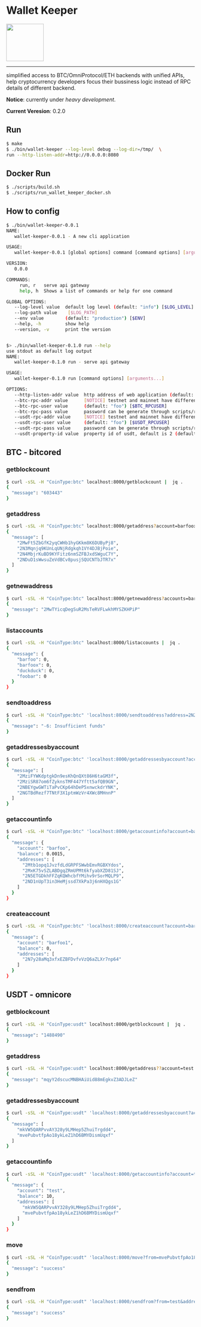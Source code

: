 # **Wallet Keeper**

<img src="https://github.com/858chain/wallet-keeper/raw/master/logo/logo.png" width="100">

----

simplified access to BTC/OmniProtocol/ETH backends with unified APIs, help cryptocurrency developers focus their bussiness logic instead of RPC details of different backend.

**Notice**: currently under *heavy development*.

**Current Veresion**: 0.2.0

## Run
```bash
$ make
$ ./bin/wallet-keeper --log-level debug --log-dir=/tmp/  \
run --http-listen-addr=http://0.0.0.0:8080
```

## Docker Run
```bash
$ ./scripts/build.sh
$ ./scripts/run_wallet_keeper_docker.sh
```


## How to config

```bash
$ ./bin/wallet-keeper-0.0.1
NAME:
   wallet-keeper-0.0.1 - A new cli application

USAGE:
   wallet-keeper-0.0.1 [global options] command [command options] [arguments...]

VERSION:
   0.0.0

COMMANDS:
     run, r   serve api gateway
     help, h  Shows a list of commands or help for one command

GLOBAL OPTIONS:
   --log-level value  default log level (default: "info") [$LOG_LEVEL]
   --log-path value    [$LOG_PATH]
   --env value        (default: "production") [$ENV]
   --help, -h         show help
   --version, -v      print the version


$> ./bin/wallet-keeper-0.1.0 run --help
use stdout as default log output
NAME:
   wallet-keeper-0.1.0 run - serve api gateway

USAGE:
   wallet-keeper-0.1.0 run [command options] [arguments...]

OPTIONS:
   --http-listen-addr value  http address of web application (default: "0.0.0.0:8000") [$HTTP_LISTEN_ADDR]
   --btc-rpc-addr value      [NOTICE] testnet and mainnet have different default port (default: "192.168.0.101:8332") [$BTC_RPCADDR]
   --btc-rpc-user value      (default: "foo") [$BTC_RPCUSER]
   --btc-rpc-pass value      password can be generate through scripts/rcpauth.py (default: "qDDZdeQ5vw9XXFeVnXT4PZ--tGN2xNjjR4nrtyszZx0=") [$BTC_PRCPASS]
   --usdt-rpc-addr value     [NOTICE] testnet and mainnet have different default port (default: "localhost:18332") [$USDT_RPCADDR]
   --usdt-rpc-user value     (default: "foo") [$USDT_RPCUSER]
   --usdt-rpc-pass value     password can be generate through scripts/rcpauth.py (default: "usdtpass") [$USDT_PRCPASS]
   --usdt-property-id value  property id of usdt, default is 2 (default: 2) [$USDT_PROPERTY_ID]
```



## BTC - bitcored

### getblockcount

```bash
$ curl -sSL -H "CoinType:btc" localhost:8000/getblockcount |  jq .
{
  "message": "603443"
}
```

### getaddress
```bash
$ curl -sSL -H "CoinType:btc" localhost:8000/getaddress?account=barfoox |  jq .
{
  "message": [
    "2MwFt5ZbGfK2yqCWHb1hyGKkm8K6DUByPj8",
    "2N3Mqnjq9KUnLqUNjRdgkqh1VY4DJBjPoie",
    "2N4MbjrKuBD9KYFitz6nmSZFBJxdSWguC7Y",
    "2NDuD1sWwsuZeVdBCv8pusjSQUCNTbJTR7x"
  ]
}
```

### getnewaddress
```bash
$ curl -sSL -H "CoinType:btc" localhost:8000/getnewaddress?accounts=barfoox |  jq .
{
  "message": "2MwTYicqDegSuR2MsTeRVFLwkhMYSZKHPiP"
}
```

### listaccounts
```bash
$ curl -sSL -H "CoinType:btc" localhost:8000/listaccounts |  jq .
{
  "message": {
    "barfoo": 0,
    "barfoox": 0,
    "duckduck": 0,
    "foobar": 0
  }
}
```

### sendtoaddress
```bash
$ curl -sSL -H "CoinType:btc" 'localhost:8000/sendtoaddress?address=2N2VJhke2sWspswJKWTFjqfibRY1wfZPbEQ&amount=0.1' |  jq .
{
  "message": "-6: Insufficient funds"
}
```

### getaddressesbyaccount
```bash
$ curl -sSL -H "CoinType:btc" 'localhost:8000/getaddressesbyaccount?account=foobar' |  jq .
{
  "message": [
    "2MziFYWKdptgkDn9esKhQnQXt86H6taGM3f",
    "2MziSR87om6fZyknsTMF447Yftt5afQB9GN",
    "2NBEYgwGWTiTaPvCKp64hDeP5xnwckdrYNK",
    "2NGTBdRezf7TNtF3X1ptmWzVr4XWc8MHnnP"
  ]
}
```

### getaccountinfo
```bash
$ curl -sSL -H "CoinType:btc" 'localhost:8000/getaccountinfo?account=barfoo' |  jq .
{
  "message": {
    "account": "barfoo",
    "balance": 0.0015,
    "addresses": [
      "2Mtb1opq1JvzfdLdGRPFSWwbEmvRGBXYdos",
      "2MxK75vSZLABDgqZRmUPMt6kfyabXZD81SJ",
      "2N5ETGDkhFFZqKQWhcbfYMihv9rSorMQLP9",
      "2ND1nUpT3in3HeMjssd7XkPa3j6nHXQgs1G"
    ]
  }
}
```

### createaccount
```bash
$ curl -sSL -H "CoinType:btc" 'localhost:8000/createaccount?account=barfoo1' |  jq .
{
  "message": {
    "account": "barfoo1",
    "balance": 0,
    "addresses": [
      "2N7y28aMq3xfxEZBFDvfvVzQ6aZLXr7np64"
    ]
  }
}
```

## USDT - omnicore

### getblockcount

```bash
$ curl -sSL -H "CoinType:usdt" localhost:8000/getblockcount |  jq .
{
  "message": "1488490"
}
```



### getaddress

```bash
$ curl -sSL -H "CoinType:usdt" localhost:8000/getaddress??account=test |  jq .
{
  "message": "mqyY2dscucMNBHAiUid88mEgkvZ3ADJLeZ"
}
```



### getaddressesbyaccount

```bash
$ curl -sSL -H "CoinType:usdt" 'localhost:8000/getaddressesbyaccount?account=test' |  jq .
{
  "message": [
    "mkVW5QARPvvAY328y9LMHep5ZhuiTrgdd4",
    "mvePubvtfpAo18ykLeZ1hD6BMYDismUqxf"
  ]
}
```



### getaccountinfo

```bash
$ curl -sSL -H "CoinType:usdt" 'localhost:8000/getaccountinfo?account=test' |  jq .
{
  "message": {
    "account": "test",
    "balance": 10,
    "addresses": [
      "mkVW5QARPvvAY328y9LMHep5ZhuiTrgdd4",
      "mvePubvtfpAo18ykLeZ1hD6BMYDismUqxf"
    ]
  }
}
```



### move

```bash
$ curl -sSL -H "CoinType:usdt" 'localhost:8000/move?from=mvePubvtfpAo18ykLeZ1hD6BMYDismUqxf&to=mkVW5QARPvvAY328y9LMHep5ZhuiTrgdd4&amount=3' |  jq .
{
  "message": "success"
}
```



### sendfrom

```bash
$ curl -sSL -H "CoinType:usdt" 'localhost:8000/sendfrom?from=test&address=mkVW5QARPvvAY328y9LMHep5ZhuiTrgdd4&amount=3' |  jq .
{
  "message": "success"
}
```





